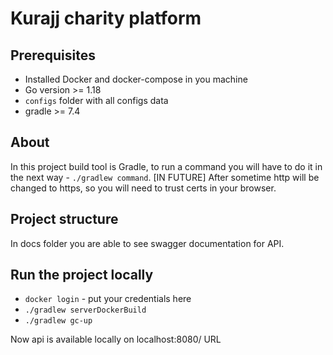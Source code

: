 # Kurajj charity platform 

## Prerequisites

* Installed Docker and docker-compose in you machine
* Go version >= 1.18
* `configs` folder with all configs data
* gradle >= 7.4 

## About

In this project build tool is Gradle, to run a command you will have to do it in the next way - `./gradlew command`.
[IN FUTURE] After sometime http will be changed to https, so you will need to trust certs in your browser.

## Project structure

In docs folder you are able to see swagger documentation for API.

## Run the project locally

* `docker login` - put your credentials here
* `./gradlew serverDockerBuild`
* `./gradlew gc-up`

Now api is available locally on localhost:8080/ URL
